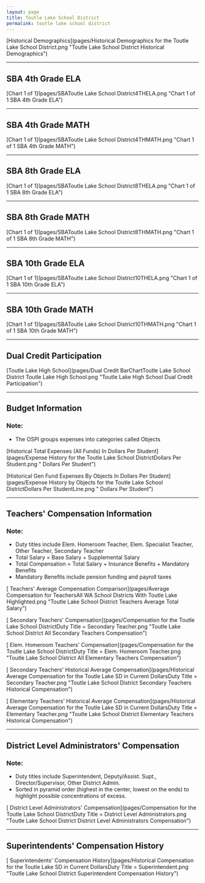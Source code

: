 ```yaml
---
layout: page
title: Toutle Lake School District
permalink: toutle lake school district
---
```



[Historical Demographics](pages/Historical Demographics for the Toutle Lake School District.png "Toutle Lake School District Historical Demographics")

___

## SBA 4th Grade ELA

[Chart 1 of 1](pages/SBAToutle Lake School District4THELA.png "Chart 1 of 1 SBA 4th Grade ELA")


___

## SBA 4th Grade MATH

[Chart 1 of 1](pages/SBAToutle Lake School District4THMATH.png "Chart 1 of 1 SBA 4th Grade MATH")


___

## SBA 8th Grade ELA

[Chart 1 of 1](pages/SBAToutle Lake School District8THELA.png "Chart 1 of 1 SBA 8th Grade ELA")


___

## SBA 8th Grade MATH

[Chart 1 of 1](pages/SBAToutle Lake School District8THMATH.png "Chart 1 of 1 SBA 8th Grade MATH")


___

## SBA 10th Grade ELA

[Chart 1 of 1](pages/SBAToutle Lake School District10THELA.png "Chart 1 of 1 SBA 10th Grade ELA")


___

## SBA 10th Grade MATH

[Chart 1 of 1](pages/SBAToutle Lake School District10THMATH.png "Chart 1 of 1 SBA 10th Grade MATH")


___

## Dual Credit Participation

[Toutle Lake High School](pages/Dual Credit BarChartToutle Lake School District Toutle Lake High School.png "Toutle Lake High School Dual Credit Participation")


___

## Budget Information
### Note:
- The OSPI groups expenses into categories called Objects

[Historical Total Expenses (All Funds) In Dollars Per Student](pages/Expense History for the Toutle Lake School DistrictDollars Per Student.png " Dollars Per Student")

[Historical Gen Fund Expenses By Objects In Dollars Per Student](pages/Expense History by Objects for the Toutle Lake School DistrictDollars Per StudentLine.png " Dollars Per Student")


___

## Teachers' Compensation Information
### Note:
- Duty titles include Elem. Homeroom Teacher, Elem. Specialist Teacher, Other Teacher, Secondary Teacher
- Total Salary = Base Salary + Supplemental Salary
- Total Compensation = Total Salary + Insurance Benefits + Mandatory Benefits
- Mandatory Benefits include pension funding and payroll taxes

[ Teachers' Average Compensation Comparison](pages/Average Compensation for TeachersAll WA School Districts With Toutle Lake Highlighted.png "Toutle Lake School District Teachers Average Total Salary")

[ Secondary Teachers' Compensation](pages/Compensation for the Toutle Lake School DistrictDuty Title = Secondary Teacher.png "Toutle Lake School District All Secondary Teachers Compensation")

[ Elem. Homeroom Teachers' Compensation](pages/Compensation for the Toutle Lake School DistrictDuty Title = Elem. Homeroom Teacher.png "Toutle Lake School District All Elementary Teachers Compensation")

[ Secondary Teachers' Historical Average Compensation](pages/Historical Average Compensation for the Toutle Lake SD in Current DollarsDuty Title = Secondary Teacher.png "Toutle Lake School District Secondary Teachers Historical Compensation")

[ Elementary Teachers' Historical Average Compensation](pages/Historical Average Compensation for the Toutle Lake SD in Current DollarsDuty Title = Elementary Teacher.png "Toutle Lake School District Elementary Teachers Historical Compensation")


___

## District Level Administrators' Compensation

### Note:
- Duty titles include Superintendent, Deputy/Assist. Supt., Director/Supervisor, Other District Admin.
- Sorted in pyramid order (highest in the center, lowest on the ends) to highlight possible concentrations of excess.

[ District Level Administrators' Compensation](pages/Compensation for the Toutle Lake School DistrictDuty Title = District Level Administrators.png "Toutle Lake School District District Level Administrators Compensation")


___

## Superintendents' Compensation History

[ Superintendents' Compensation History](pages/Historical Compensation for the Toutle Lake SD in Current DollarsDuty Title = Superintendent.png "Toutle Lake School District Superintendent Compensation History")

